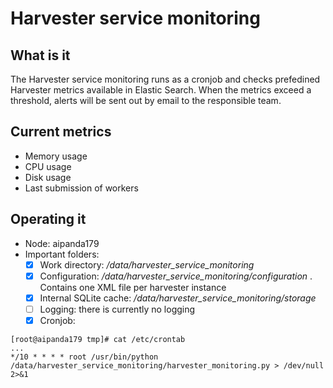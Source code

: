 # Harvester service monitoring

## What is it
The Harvester service monitoring runs as a cronjob and checks prefedined Harvester metrics available in Elastic Search. When the metrics exceed a threshold, alerts will be sent out by email to the responsible team.

## Current metrics
- Memory usage
- CPU usage
- Disk usage
- Last submission of workers

## Operating it
- Node: aipanda179
- Important folders:
  - [x] Work directory: */data/harvester_service_monitoring*
  - [x] Configuration: */data/harvester_service_monitoring/configuration* . Contains one XML file per harvester instance
  - [x] Internal SQLite cache: */data/harvester_service_monitoring/storage*
  - [ ] Logging: there is currently no logging
  - [x] Cronjob: 
```
[root@aipanda179 tmp]# cat /etc/crontab
...
*/10 * * * * root /usr/bin/python /data/harvester_service_monitoring/harvester_monitoring.py > /dev/null 2>&1
```
